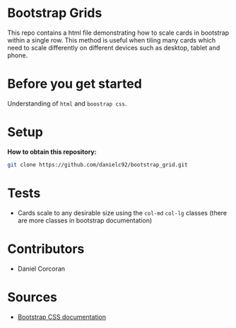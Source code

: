 # Bootstrap Grids
This repo contains a html file demonstrating how to scale cards in bootstrap within a single row. This method is useful when tiling many cards which need to scale differently on different devices such as desktop, tablet and phone.

# Before you get started
Understanding of `html` and `boostrap css`.

# Setup
**How to obtain this repository:**
```sh
git clone https://github.com/danielc92/bootstrap_grid.git
```

# Tests
- Cards scale to any desirable size using the `col-md` `col-lg` classes (there are more classes in bootstrap documentation)

# Contributors
- Daniel Corcoran

# Sources
- [Bootstrap CSS documentation](https://getbootstrap.com/docs/4.1/getting-started/introduction/)
